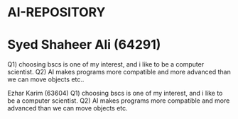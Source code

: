 # AI-REPOSITORY
# Syed Shaheer Ali (64291)

Q1) choosing bscs is one of my interest, and i like to be a computer scientist.
Q2) AI makes programs more compatible and more advanced than we can move objects etc..

Ezhar Karim (63604)
Q1) choosing bscs is one of my interest, and i like to be a computer scientist.
Q2) AI makes programs more compatible and more advanced than we can move objects etc.

